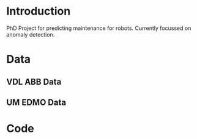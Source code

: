 # Introduction
PhD Project for predicting maintenance for robots. Currently focussed on anomaly detection.

# Data

## VDL ABB Data

## UM EDMO Data

# Code
